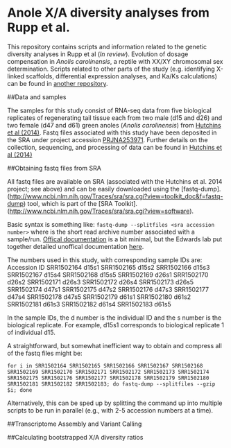 # Anole X/A diversity analyses from Rupp et al.
This repository contains scripts and information related to the genetic diversity analyses in Rupp et al (_In review_). Evolution of dosage compensation in _Anolis carolinensis_, a reptile with XX/XY chromosomal sex determination.  Scripts related to other parts of the study (e.g. identifying X-linked scaffolds, differential expression analyses, and Ka/Ks calculations) can be found in [another repository](https://github.com/WilsonSayresLab/Anole_expression).

##Data and samples

The samples for this study consist of RNA-seq data from five biological replicates of regenerating tail tissue each from two male (d15 and d26) and two female (d47 and d61) green anoles (_Anolis carolinensis_) from [Hutchins et al (2014)](http://journals.plos.org/plosone/article?id=10.1371/journal.pone.0105004).  Fastq files associated with this study have been deposited in the SRA under project accession [PRJNA253971](http://www.ncbi.nlm.nih.gov/bioproject/PRJNA253971). Further details on the collection, sequencing, and processing of data can be found in [Hutchins et al (2014)](http://journals.plos.org/plosone/article?id=10.1371/journal.pone.0105004)

##Obtaining fastq files from SRA

All fastq files are available on SRA (associated with the Hutchins et al. 2014 project; see above) and can be easily downloaded using the [fastq-dump].(http://www.ncbi.nlm.nih.gov/Traces/sra/sra.cgi?view=toolkit_doc&f=fastq-dump) tool, which is part of the [SRA Toolkit].(http://www.ncbi.nlm.nih.gov/Traces/sra/sra.cgi?view=software).

Basic syntax is something like:
```fastq-dump --splitfiles <sra accession number>```
where <sra accession number> is the short read archive number associated with a sample/run.  [Offical documentation](http://www.ncbi.nlm.nih.gov/Traces/sra/sra.cgi?view=toolkit_doc&f=fastq-dump) is a bit minimal, but the Edwards lab put together detailed unoffical documentation [here](https://edwards.sdsu.edu/research/fastq-dump/).

The numbers used in this study, with corresponding sample IDs are:
Accession   ID
SRR1502164  d15s1
SRR1502165  d15s2
SRR1502166  d15s3
SRR1502167  d15s4
SRR1502168  d15s5
SRR1502169  d26s1
SRR1502170  d26s2
SRR1502171  d26s3
SRR1502172  d26s4
SRR1502173  d26s5
SRR1502174  d47s1
SRR1502175  d47s2
SRR1502176  d47s3
SRR1502177  d47s4
SRR1502178  d47s5
SRR1502179  d61s1
SRR1502180  d61s2
SRR1502181  d61s3
SRR1502182  d61s4
SRR1502183  d61s5

In the sample IDs, the d number is the individual ID and the s number is the biological replicate.  For example, d15s1 corresponds to biological replicate 1 of individual d15.

A straightforward, but somewhat inefficient way to obtain and compress all of the fastq files might be:
```
for i in SRR1502164 SRR1502165 SRR1502166 SRR1502167 SRR1502168 SRR1502169 SRR1502170 SRR1502171 SRR1502172 SRR1502173 SRR1502174 SRR1502175 SRR1502176 SRR1502177 SRR1502178 SRR1502179 SRR1502180 SRR1502181 SRR1502182 SRR1502183; do fastq-dump --splitfiles --gzip $i; done
```
Alternatively, this can be sped up by splitting the command up into multiple scripts to be run in parallel (e.g., with 2-5 accession numbers at a time).

##Transcriptome Assembly and Variant Calling


##Calculating bootstrapped X/A diversity ratios



